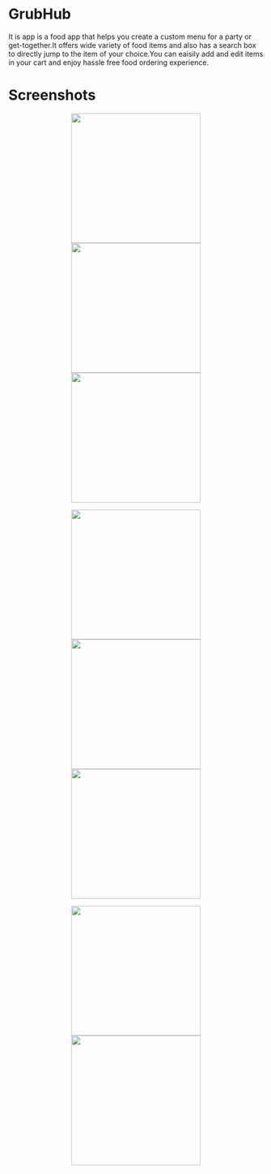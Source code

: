 # GrubHub
It is app is a food app that helps you create a custom menu for a party or get-together.It offers wide variety of food items and also has a search box to directly jump to the item 
of your choice.You can eaisily add and edit items in your cart and enjoy hassle free food ordering experience.

# Screenshots


<p align="center">
  <img src="images/1.jpeg" width="256" >
  <img src="images/2.jpeg" width="256" >
  <img src="images/3.jpeg" width="256" >
</p>

<p align="center">
  <img src="images/4.jpeg" width="256" >
  <img src="images/5.jpeg" width="256" >
  <img src="images/6.jpeg" width="256" >
</p>
<p align="center">
  <img src="images/7.jpeg" width="256" >
  <img src="images/8.jpeg" width="256" >
  
</p>

